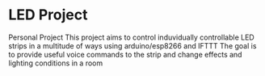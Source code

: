 # LED Project
Personal Project
This project aims to control induvidually controllable LED strips in a multitude of ways using arduino/esp8266 and IFTTT
The goal is to provide useful voice commands to the strip and change effects and lighting conditions in a room
